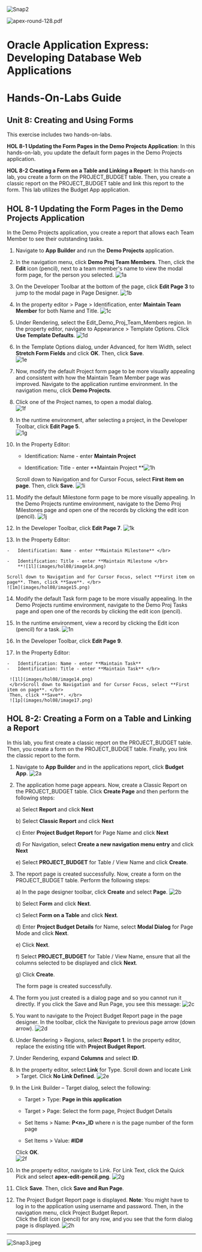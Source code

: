 ![Snap2](images/hol08/image1.png)

![apex-round-128.pdf](images/hol08/image2.jpeg)

# Oracle Application Express: Developing Database Web Applications


# Hands-On-Labs Guide

## Unit 8: Creating and Using Forms


This exercise includes two hands-on-labs.

**HOL 8-1 Updating the Form Pages in the Demo Projects Application**: In this hands-on-lab, you update the default form pages in the Demo Projects application.

**HOL 8-2 Creating a Form on a Table and Linking a Report**: In this hands-on lab, you create a form on the PROJECT\_BUDGET table. Then, you create a classic report on the PROJECT\_BUDGET table and link this report to the form. This lab utilizes the Budget App application.


## HOL 8-1 Updating the Form Pages in the Demo Projects Application

In the Demo Projects application, you create a report that allows each Team Member to see their outstanding tasks.

1.  Navigate to **App Builder** and run the **Demo Projects** application.

2.  In the navigation menu, click **Demo Proj Team Members**.
    Then, click the **Edit** icon (pencil), next to a team member's name to view the modal form page, for the person you selected.
    ![1a](images/hol08/image3.png)

3.  On the Developer Toolbar at the bottom of the page, click **Edit Page 3** to jump to the modal page in Page Designer.
    ![1b](images/hol08/image4.png)

4.  In the property editor &gt; Page &gt; Identification, enter **Maintain Team Member** for both Name and Title.
    ![1c](images/hol08/image5.png)

5.  Under Rendering, select the Edit\_Demo\_Proj\_Team\_Members region. In the property editor, navigate to Appearance &gt; Template Options. Click **Use Template Defaults**.
   ![1d](images/hol08/image6.png)

6.  In the Template Options dialog, under Advanced, for Item Width, select **Stretch Form Fields** and click **OK**. Then, click **Save**. </br>
   ![1e](images/hol08/image7.png)

7.  Now, modify the default Project form page to be more visually appealing and consistent with how the Maintain Team Member page was improved. Navigate to the application runtime environment. In the navigation menu, click **Demo Projects**.

8.  Click one of the Project names, to open a modal dialog. </br>
    ![1f](images/hol08/image8.png)

9.  In the runtime environment, after selecting a project, in the Developer Toolbar, click **Edit Page 5**. </br>
    ![1g](images/hol08/image9.png)

10. In the Property Editor:

	-   Identification: Name - enter **Maintain Project**
	
	-   Identification: Title - enter **Maintain Project
	    **![1h](images/hol08/image10.png)

    Scroll down to Navigation and for Cursor Focus, select **First item on page**. Then, click **Save**.
    ![1i](images/hol08/image11.png)

11.  Modify the default Milestone form page to be more visually appealing. In the Demo Projects runtime environment, navigate to the Demo Proj Milestones page and open one of the records by clicking the edit icon (pencil).
    ![1j](images/hol08/image12.png)

12.  In the Developer Toolbar, click **Edit Page 7**.
    ![1k](images/hol08/image13.png)

13.  In the Property Editor:

	-   Identification: Name - enter **Maintain Milestone** </br>
	
	-   Identification: Title - enter **Maintain Milestone </br>
	    **![1l](images/hol08/image14.png)

    Scroll down to Navigation and for Cursor Focus, select **First item on page**. Then, click **Save**. </br>
    ![1m](images/hol08/image15.png)

14.  Modify the default Task form page to be more visually appealing. In the Demo Projects runtime environment, navigate to the Demo Proj Tasks page and open one of the records by clicking the edit icon (pencil).

15.  In the runtime environment, view a record by clicking the Edit icon (pencil) for a task.
    ![1n](images/hol08/image16.png)

16.  In the Developer Toolbar, click **Edit Page 9**.

17.  In the Property Editor:

	-   Identification: Name - enter **Maintain Task** 
	-   Identification: Title - enter **Maintain Task** </br>
	
     ![1l](images/hol08/image14.png)
	 </br>Scroll down to Navigation and for Cursor Focus, select **First item on page**. </br>
	 Then, click **Save**. </br>
	 ![1p](images/hol08/image17.png)


## HOL 8-2: Creating a Form on a Table and Linking a Report


In this lab, you first create a classic report on the PROJECT\_BUDGET table. Then, you create a form on the PROJECT\_BUDGET table. Finally, you link the classic report to the form.

1.  Navigate to **App Builder** and in the applications report, click **Budget App**.
    ![2a](images/hol08/image18.png)

2.  The application home page appears. Now, create a Classic Report on the PROJECT\_BUDGET table. Click **Create Page** and then perform the following steps:



	a)  Select **Report** and click **Next**
	
	b)  Select **Classic Report** and click **Next**
	
	c)  Enter **Project Budget Report** for Page Name and click **Next**
	
	d)  For Navigation, select **Create a new navigation menu entry** and click **Next**
	
	e)  Select **PROJECT\_BUDGET** for Table / View Name and click **Create**.



3.  The report page is created successfully. Now, create a form on the PROJECT\_BUDGET table. Perform the following steps:



	a)  In the page designer toolbar, click **Create** and select **Page**.
	    ![2b](images/hol08/image19.png)
	
	b)  Select **Form** and click **Next**.
	
	c)  Select **Form on a Table** and click **Next**.
	
	d)  Enter **Project Budget Details** for Name, select **Modal Dialog** for Page Mode and click **Next**.
	
	e)  Click **Next**.
	
	f)  Select **PROJECT\_BUDGET** for Table / View Name, ensure that all the columns selected to be displayed and click **Next**.
	
	g)  Click **Create**.

    The form page is created successfully.

4.  The form you just created is a dialog page and so you cannot run it directly. If you click the Save and Run Page, you see this message:
    ![2c](images/hol08/image20.png)

5.  You want to navigate to the Project Budget Report page in the page designer. In the toolbar, click the Navigate to previous page arrow (down arrow).
    ![2d](images/hol08/image21.png)

6.  Under Rendering &gt; Regions, select **Report 1**. In the property editor, replace the existing title with **Project Budget Report**.

7.  Under Rendering, expand **Columns** and select **ID**.

8.  In the property editor, select **Link** for Type. Scroll down and locate Link &gt; Target. Click **No Link Defined**.
    ![2e](images/hol08/image22.png)

9.  In the Link Builder – Target dialog, select the following:

	-   Target &gt; Type: **Page in this application**
	
	-   Target &gt; Page: Select the form page, Project Budget Details
	
	-   Set Items &gt; Name: **P&lt;*n*&gt;\_ID** where *n* is the page number of the form page
	
	-   Set Items &gt; Value: **\#ID\#**

    Click **OK**. </br>
    ![2f](images/hol08/image23.png)

10.  In the property editor, navigate to Link. For Link Text, click the Quick Pick and select **apex-edit-pencil.png**.
    ![2g](images/hol08/image24.png)

11.  Click **Save**. Then, click **Save and Run Page**.

12.  The Project Budget Report page is displayed.
    **Note**: You might have to log in to the application using username and password. Then, in the navigation menu, click Project Budget Report.\
    Click the Edit icon (pencil) for any row, and you see that the form dialog page is displayed.
    ![2h](images/hol08/image25.png)

----------
![Snap3.jpeg](images/hol08/image26.gif)
